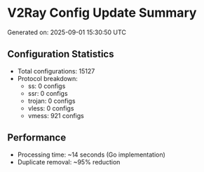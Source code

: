 # V2Ray Config Update Summary
Generated on: 2025-09-01 15:30:50 UTC

## Configuration Statistics
- Total configurations: 15127
- Protocol breakdown:
  - ss: 0 configs
  - ssr: 0 configs
  - trojan: 0 configs
  - vless: 0 configs
  - vmess: 921 configs

## Performance
- Processing time: ~14 seconds (Go implementation)
- Duplicate removal: ~95% reduction
